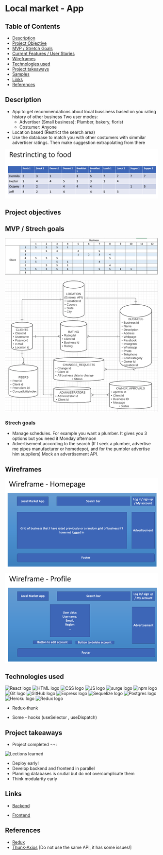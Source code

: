 # Local market - App

## Table of Contents

- [Description](#description)
- [Project Objective](#project-objective)
- [MVP / Stretch Goals](#mvp-stretch-goals)
- [Current Features / User Stories](#current-features)
- [Wireframes](#wireframes)
- [Technologies used](#technologies-used)
- [Project takeaways](#project-takeaways)
- [Samples](#samples)
- [Links](#links)
- [References](#references)

## Description

* App to get recommendations about local bussiness based on you rating history of other business
Two user modes:
    + Advertiser (Small business): Plumber, bakery, florist
    + Costumer:  Anyone
* Location based (Restrict the search area)
* Use the database to match you with other costumers with simmilar advertiser ratings. Then make suggestion extrapolating from there

![Table 1](./public/food.png)

## Project objectives

## MVP / Strech goals

![Table 2](./public/food2.png)

![Databases](./public/databases.png)

### Strech goals

* Manage schedules. For example you want a plumber. It gives you 3 options but you need it Monday afternoon
* Advertisement according to the search (If I seek a plumber, advertise me pipes manufacturer or homedepot, and for the pumbler advertise him suppliers) Mock an advertisement API.


## Wireframes

![Homepage](./public/wireframe1.png)

![User page](./public/wireframe2.png)

## Technologies used

<p>
<img src="https://upload.wikimedia.org/wikipedia/commons/thumb/a/a7/React-icon.svg/512px-React-icon.svg.png" alt="React logo" height="200" />

<img src="https://upload.wikimedia.org/wikipedia/commons/thumb/6/61/HTML5_logo_and_wordmark.svg/120px-HTML5_logo_and_wordmark.svg.png" alt="HTML logo" height="200"/>

<img src="https://encrypted-tbn0.gstatic.com/images?q=tbn:ANd9GcS8TUvkaAZ51SEo89de6huZMjCxCEQsKhgpFg&usqp=CAU" alt="CSS logo" height="200"/>

<img src="https://upload.wikimedia.org/wikipedia/commons/thumb/9/99/Unofficial_JavaScript_logo_2.svg/245px-Unofficial_JavaScript_logo_2.svg.png" alt="JS logo" height="200"/>

<img src="https://surge.sh/images/logos/svg/surge-logo.svg" alt="surge logo" height="200"/>

<img src="https://raw.githubusercontent.com/npm/logos/master/npm%20logo/npm-logo-red.png" alt="npm logo" width="200"/>

<img src="https://git-scm.com/images/logos/downloads/Git-Logo-2Color.png" alt="Git logo" width="200"/>

<img src="https://1000marcas.net/wp-content/uploads/2020/02/GitHub-Logo-600x338.jpg" alt="GitHub logo" height="200"/>

<img src="https://encrypted-tbn0.gstatic.com/images?q=tbn:ANd9GcR0syl-pMTbiJQw4yW4R0Ll8A3a-K8jAw2M_Q&usqp=CAU" alt="Express logo" width="200"/>

<img src="https://encrypted-tbn0.gstatic.com/images?q=tbn:ANd9GcRO-E3rdwO5-nHqmqbzVeieB_n-jLxH6ax6Dg&usqp=CAU" alt="Sequelize logo" width="200"/>

<img src="https://encrypted-tbn0.gstatic.com/images?q=tbn:ANd9GcTdD_LzHAz-a6A54tJnv2BSHwAV8BtgX_-QBg&usqp=CAU" alt="Postgres logo" width="200"/>

<img src="https://encrypted-tbn0.gstatic.com/images?q=tbn:ANd9GcSiCubHlHPR5Zns2GZ9r2fsubiqcGHguUBTnA&usqp=CAU" alt="Heroku logo" width="200"/>

<img src="https://encrypted-tbn0.gstatic.com/images?q=tbn:ANd9GcTvLf2FqJ417MHyGj_cLgLLx8mfTAeac9K80A&usqp=CAU" alt="Redux logo" width="400"/>

</p>

* Redux-thunk

* Some - hooks (useSelector , useDispatch)

## Project takeaways

* Project completed ¬¬:

<p>

<img src="https://encrypted-tbn0.gstatic.com/images?q=tbn:ANd9GcQV9sxVITmHqCUV_G9c0AwHGrv2E344k2VhNg&usqp=CAU" alt="Lections learned" width="400"/>

</p>

* Deploy early!
* Develop backend and frontend in parallel
* Planning databases is crutial but do not overcomplicate them
* Think modularity early


## Links

* [Backend](https://local-market-backend-heroku.herokuapp.com/)

* [Frontend](http://hermilo-local-market.surge.sh/)


## References

* [Redux](https://www.youtube.com/watch?v=CVpUuw9XSjY)
* [Thunk-Axios](https://x-team.com/blog/react-redux-api-introduction/) [Do not use the same API, it has some issues!]